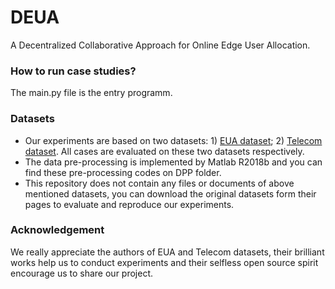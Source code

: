# DEUA
A Decentralized Collaborative Approach for Online Edge User Allocation.

### How to run case studies?
The main.py file is the entry programm.

### Datasets
* Our experiments are based on two datasets: 1) [EUA dataset](https://github.com/swinedge/eua-dataset); 2) [Telecom dataset]( http://www.sguangwang.com/TelecomDataset.html). All cases are evaluated on these two datasets respectively. 
* The data pre-processing is implemented by Matlab R2018b and you can find these pre-processing codes on DPP folder.
* This repository does not contain any files or documents of above mentioned datasets, you can download the original datasets form their pages to evaluate and reproduce our experiments.

### Acknowledgement
We really appreciate the authors of EUA and Telecom datasets, their brilliant works help us to conduct experiments and their selfless open source spirit encourage us to share our project. 


